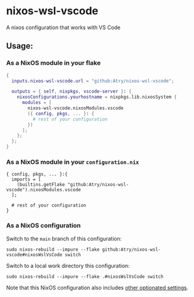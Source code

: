 # nixos-wsl-vscode
A nixos configuration that works with VS Code

## Usage:

### As a NixOS module in your flake

```nix
{
  inputs.nixos-wsl-vscode.url = "github:Atry/nixos-wsl-vscode";

  outputs = { self, nixpkgs, vscode-server }: {
    nixosConfigurations.yourhostname = nixpkgs.lib.nixosSystem {
      modules = [
        nixos-wsl-vscode.nixosModules.vscode
        ({ config, pkgs, ... }: {
          # rest of your configuration
        })
      ];
    };
  };
}
```
### As a NixOS module in your `configuration.nix`

```
{ config, pkgs, ... }:{
  imports = [
    (builtins.getFlake "github:Atry/nixos-wsl-vscode").nixosModules.vscode
  ];

  # rest of your configuration
}
```


### As a NixOS configuration

Switch to the `main` branch of this configuration:

```
sudo nixos-rebuild --impure --flake github:Atry/nixos-wsl-vscode#nixosWslVsCode switch
```

Switch to a local work directory this configuration:

```
sudo nixos-rebuild --impure --flake .#nixosWslVsCode switch
```

Note that this NixOS configuration also includes [other optionated settings](https://github.com/Atry/nixos-wsl-vscode/blob/5d1b74b6b39cd9eb26d62e2ffa90ceaa38278352/flake.nix#L35-L82).
